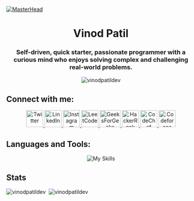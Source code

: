 [![MasterHead](https://user-images.githubusercontent.com/61724808/151920746-862614e1-ea4b-4a9f-834d-0674e0b2a5a0.png)](https://github.com/vinodpatildev/vinodpatildev)

<h1 align="center">Vinod Patil</h1>
<h3 align="center">Self-driven, quick starter, passionate programmer with a curious mind who enjoys solving complex and challenging real-world problems.</h3>

<div align="center">
  <img src="https://github-profile-trophy.vercel.app/?username=vinodpatildev&theme=oldie&row=1&column=8" alt="vinodpatildev" />
</div>

## Connect with me:
<div align="center">
    <div>
        <a href="https://twitter.com/vinodpatildev">
            <img src="https://skillicons.dev/icons?i=twitter" alt="Twitter" height="45" />
        </a>
        <a href="https://linkedin.com/in/vinodpatildev">
            <img src="https://skillicons.dev/icons?i=linkedin" alt="LinkedIn" height="45"/>
        </a>
      <a href="https://instagram.com/vinodpatildev">
            <img src="https://skillicons.dev/icons?i=instagram" alt="Instagram" height="45"/>
        </a>
        <a href="https://www.leetcode.com/vinodpatildev">
            <img src="https://raw.githubusercontent.com/rahuldkjain/github-profile-readme-generator/master/src/images/icons/Social/leet-code.svg" alt="LeetCode" height="45"/>
        </a>
      <a href="https://auth.geeksforgeeks.org/user/vinodpatildev">
            <img src="https://raw.githubusercontent.com/rahuldkjain/github-profile-readme-generator/master/src/images/icons/Social/geeks-for-geeks.svg" alt="GeeksForGeeks" height="45" width="55"/>
        </a>
      <a href="https://www.hackerrank.com/vinodpatildev">
            <img src="https://raw.githubusercontent.com/rahuldkjain/github-profile-readme-generator/master/src/images/icons/Social/hackerrank.svg" alt="HackerRank" height="45"/>
        </a>
      <a href="https://www.codechef.com/users/vinodpatildev">
            <img src="https://cdn.jsdelivr.net/npm/simple-icons@3.1.0/icons/codechef.svg" alt="CodeChef" height="45"/>
        </a>
      <a href="https://codeforces.com/profile/vinodpatildev">
            <img src="https://raw.githubusercontent.com/rahuldkjain/github-profile-readme-generator/master/src/images/icons/Social/codeforces.svg" alt="Codeforces" height="45"/>
        </a>
    </div>
</div>

## Languages and Tools:
<div align="center">
    <img src="https://skillicons.dev/icons?i=cpp,java,kotlin,js,ts,androidstudio,aws,gcp,figma,firebase,git,github,mongodb,nodejs,postman" alt="My Skills">
</div>

## Stats
<div style="display: flex; flex-direction: row; flex-wrap: wrap; gap: 8px;">
<!--     <img src="https://github-readme-stats.vercel.app/api/top-langs?username=vinodpatildev&show_icons=true&theme=dark&locale=en&count_private=true&layout=donut" alt="vinodpatildev"/> -->
    <img src="https://github-readme-stats.vercel.app/api?username=vinodpatildev&show_icons=true&theme=dark&locale=en&count_private=true" alt="vinodpatildev" />
    <img src="https://github-readme-streak-stats.herokuapp.com/?user=vinodpatildev&theme=dark" alt="vinodpatildev" />
</div>

